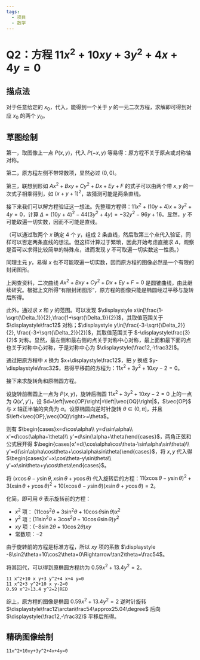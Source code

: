 ```yaml
---
tags:
  - 项目
  - 数学
---
```

# Q2：方程 $11x^2+10xy+3y^2+4x+4y=0$

## 描点法

对于任意给定的 $x_0$，代入，能得到一个关于 $y$ 的一元二次方程，求解即可得到对应 $x_0$ 的两个 $y_0$。

## 草图绘制

第一，取图像上一点 $P(x,y)$，代入 $P(-x,y)$ 等易得：原方程不关于原点或对称轴对称。

第二，原方程左侧不带常数项，显然必过 $(0,0)$。

第三，联想到形如 $Ax^2+Bxy+Cy^2+Dx+Ey+F$ 的式子可以由两个带 $x,y$ 的一次式子相乘得到，如 $(x+y+1)^2$，故猜测可能是两条直线。

接下来我们可以解方程验证这一想法。先整理方程得：$11x^2+(10y+4)x+3y^2+4y=0$，计算 $\Delta=(10y+4)^2-44(3y^2+4y)=-32y^2-96y+16$。显然，$y$ 不可能取遍一切实数，因而不可能是直线。

（可以通过取两个 $x$ 确定 4 个 $y$，组成 2 条直线，然后取第三个点代入验证，同样可以否定两条直线的想法。但这样计算过于繁琐，因此开始考虑直接求 $\Delta$，观察是否可以求得比较简单的特殊点，进而发现 $y$ 不可取遍一切实数这一性质。）

同理主元 $y$，易得 $x$ 也不可能取遍一切实数，因而原方程的图像必然是一个有限的封闭图形。

上网查资料，二次曲线 $Ax^2+Bxy+Cy^2+Dx+Ey+F=0$ 是圆锥曲线，由此继续研究。根据上文所得“有限封闭图形”，原方程的图像只能是椭圆经过平移与旋转后所得。

此外，通过求 $x$ 和 $y$ 的范围。可以发现 $\displaystyle x\in[\frac{1-\sqrt{\Delta_1}}{2},\frac{1+\sqrt{\Delta_1}}{2}]$，其取值范围关于 $\displaystyle\frac12$ 对称；$\displaystyle y\in[\frac{-3-\sqrt{\Delta_2}}{2}, \frac{-3+\sqrt{\Delta_2}}{2}]$，其取值范围关于 $-\displaystyle\frac{3}{2}$ 对称。显然，最左侧和最右侧的点关于对称中心对称，最上面和最下面的点也关于对称中心对称，于是对称中心为 $\displaystyle(\frac12,-\frac32)$。

通过把原方程中 $x$ 换为 $x+\displaystyle\frac12$，把 $y$ 换成 $y-\displaystyle\frac32$，易得平移前的方程为：$11x^2+3y^2+10xy-2=0$。

接下来求旋转角和原椭圆方程。

设旋转前椭圆上一点为 $P(x,y)$，旋转后椭圆 $11x^2+3y^2+10xy-2=0$ 上的一点为 $Q(x',y')$，设 $d=\left|\vec{OP}\right|=\left|\vec{OQ}\right|$，$\vec{OP}$ 与 $x$ 轴正半轴的夹角为 $\alpha$。设原椭圆向逆时针旋转 $\theta\in(0,\pi]$，并且 $\left<\vec{OP},\vec{OQ}\right>=\theta$。

则有 $\begin{cases}x=d\cos\alpha\\ y=d\sin\alpha\\ x'=d\cos(\alpha+\theta)\\ y'=d\sin(\alpha+\theta)\end{cases}$，两角正弦和公式展开得 $\begin{cases}x'=d(\cos\alpha\cos\theta-\sin\alpha\sin\theta)\\ y'=d(\sin\alpha\cos\theta+\cos\alpha\sin\theta)\end{cases}$，将 $x,y$ 代入得 $\begin{cases}x'=x\cos\theta-y\sin\theta\\ y'=x\sin\theta+y\cos\theta\end{cases}$。

将 $(x\cos\theta-y\sin\theta,x\sin\theta+y\cos\theta)$ 代入旋转后的方程：$11(x\cos\theta-y\sin\theta)^2+3(x\sin\theta+y\cos\theta)^2+10(x\cos\theta-y\sin\theta)(x\sin\theta+y\cos\theta)=2$。

化简，即可用 $\theta$ 表示旋转前的方程：

- $x^2$ 项： $(11\cos^2\theta+3\sin^2\theta+10\cos\theta\sin\theta)x^2$
- $y^2$ 项：$(11\sin^2\theta+3\cos^2\theta-10\cos\theta\sin\theta)y^2$ 
- $xy$ 项：$(-8\sin2\theta+10\cos2\theta)xy$
- 常数项：$-2$

由于旋转前的方程是标准方程，所以 $xy$ 项的系数 $\displaystyle -8\sin2\theta+10\cos2\theta=0\Rightarrow\tan2\theta=\frac54$。

将其回代，可以得到原椭圆方程约为 $0.59x^2+13.4y^2=2$。

```desmos-graph
11 x^2+10 x y+3 y^2+4 x+4 y=0
11 x^2+3 y^2+10 x y-2=0
0.59 x^2+13.4 y^2=2|RED
```

综上，原方程的图像是椭圆 $0.59x^2+13.4y^2=2$ 逆时针旋转 $\displaystyle\frac12\arctan\frac54\approx25.04\degree$ 后向 $\displaystyle(\frac12,-\frac32)$ 平移后所得。

## 精确图像绘制

```desmos-graph
11x^2+10xy+3y^2+4x+4y=0
```
